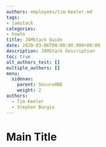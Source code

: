 ```yaml
---
authors: employees/tim-keeler.md
tags:
- jamstack
categories:
- howto
title: JAMStack Guide
date: 2020-03-06T08:00:00.000+00:00
description: JAMStack Description
toc: true
alt_authors_test: []
multiple_authors: []
menu:
  sidenav:
    parent: SecureONE
    weight: 2
authors:
  - Tim Keeler
  - Stephen Burgio
---
```

# Main Title